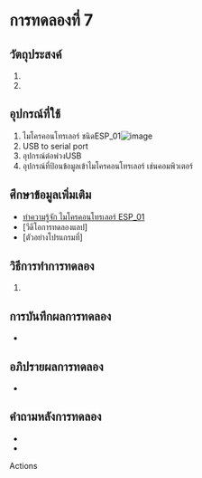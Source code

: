 # การทดลองที่ 7 
## วัตถุประสงค์
1. 
2. 
## อุปกรณ์ที่ใช้
1. ไมโครคอนโทรเลอร์ ชนิดESP_01![image](https://user-images.githubusercontent.com/80879365/112280582-bea01c80-8cb7-11eb-9b7c-48a2639f3094.png)
2. USB to serial port
3. อุปกรณ์ต่อพ่วงUSB
4. อุปกรณ์ที่ป้อนข้อมูลเข้าไมโครคอนโทรเลอร์ เช่นคอมพิวเตอร์
## ศึกษาข้อมูลเพิ่มเติม
* [ทำความรู้จัก ไมโครคอนโทรเลอร์ ESP_01](https://docs.platformio.org/en/latest/boards/espressif8266/esp01.html)
* [วีดีโอการทดลองแลป]
* [ตัวอย่างโปรแกรมที่]
## วิธีการทำการทดลอง
1.
## การบันทึกผลการทดลอง
*
## อภิปรายผลการทดลอง
*
## คำถามหลังการทดลอง
* 
* 
Actions


  
                
          
            

